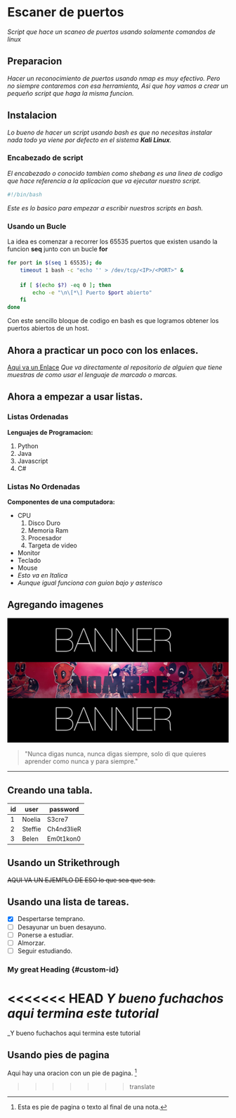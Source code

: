 # Escaner de puertos
_Script que hace un scaneo de puertos usando solamente comandos de linux_
## Preparacion
_Hacer un reconocimiento de puertos usando nmap es muy efectivo. Pero no 
siempre contaremos con esa herramienta, Asi que hoy vamos a crear un pequeño
script que haga la misma funcion._
## Instalacion
_Lo bueno de hacer un script usando bash es que no necesitas instalar nada
todo ya viene por defecto en el sistema **Kali Linux**._

### Encabezado de script
_El encabezado o conocido tambien como shebang es una linea de codigo que hace
referencia a la aplicacion que va ejecutar nuestro script._

```bash
#!/bin/bash
```
_Este es lo basico para empezar a escribir nuestros scripts en bash._

### Usando un Bucle

La idea es comenzar a recorrer los 65535 puertos que existen usando la funcion **seq** junto con un bucle **for**
```bash
for port in $(seq 1 65535); do
    timeout 1 bash -c "echo '' > /dev/tcp/<IP>/<PORT>" &
    
    if [ $(echo $?) -eq 0 ]; then
        echo -e "\n\[*\] Puerto $port abierto"
    fi
done
```
Con este sencillo bloque de codigo en bash es que logramos obtener los
puertos abiertos de un host.

## Ahora a practicar un poco con los enlaces.

[Aqui va un Enlace](https://gist.githubusercontent.com/Villanuevand/6386899f70346d4580c723232524d35a/raw/2257b97cb7bd8de0906fa8fcde3a92f8dcb984e0/README-espa%25C3%25B1ol.md) _Que va directamente al repositorio de alguien que tiene muestras
de como usar el lenguaje de marcado o marcas._

## Ahora a empezar a usar listas.

### Listas Ordenadas
**Lenguajes de Programacion:**
1. Python
2. Java
3. Javascript
4. C#

### Listas No Ordenadas
**Componentes de una computadora:**
- CPU
    1. Disco Duro
    2. Memoria Ram
    3. Procesador
    4. Targeta de video
- Monitor
- Teclado
- Mouse
- *Esto va en Italica*
- _Aunque igual funciona con guion bajo y asterisco_

## Agregando imagenes
![Aqui va una Imagen](image.jpg)

> "Nunca digas nunca, nunca digas siempre, solo di que quieres
   aprender como nunca y para siempre."

-------------------------------------------------------------------------------

## Creando una tabla.

| id | user | password |
| --- | ------------------ | ---------- |
| 1 | Noelia | S3cre7 | 
| 2 | Steffie | Ch4nd3lieR | 
| 3 | Belen | Em0t1kon0 | 

## Usando un Strikethrough
~~AQUI VA UN EJEMPLO DE ESO lo que sea que sea.~~

## Usando una lista de tareas.
- [x] Despertarse temprano.
- [ ] Desayunar un buen desayuno.
- [ ] Ponerse a estudiar.
- [ ] Almorzar.
- [ ] Seguir estudiando.

### My great Heading {#custom-id}

<<<<<<< HEAD
_Y bueno fuchachos aqui termina este **tutorial**_
=======
_Y bueno fuchachos aqui termina este tutorial

## Usando pies de pagina
Aqui hay una oracion con un pie de pagina.
[^1]

[^1]: Esta es pie de pagina o texto al final de una nota.

>>>>>>> translate
